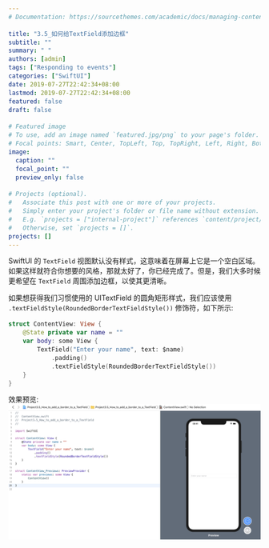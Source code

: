 ```yaml
---
# Documentation: https://sourcethemes.com/academic/docs/managing-content/

title: "3.5_如何给TextField添加边框"
subtitle: ""
summary: " "
authors: [admin]
tags: ["Responding to events"]
categories: ["SwiftUI"]
date: 2019-07-27T22:42:34+08:00
lastmod: 2019-07-27T22:42:34+08:00
featured: false
draft: false

# Featured image
# To use, add an image named `featured.jpg/png` to your page's folder.
# Focal points: Smart, Center, TopLeft, Top, TopRight, Left, Right, BottomLeft, Bottom, BottomRight.
image:
  caption: ""
  focal_point: ""
  preview_only: false

# Projects (optional).
#   Associate this post with one or more of your projects.
#   Simply enter your project's folder or file name without extension.
#   E.g. `projects = ["internal-project"]` references `content/project/deep-learning/index.md`.
#   Otherwise, set `projects = []`.
projects: []
---
```


<!-- more -->
SwiftUI 的 `TextField` 视图默认没有样式，这意味着在屏幕上它是一个空白区域。如果这样就符合你想要的风格，那就太好了，你已经完成了。但是，我们大多时候更希望在 `TextField` 周围添加边框，以使其更清晰。

如果想获得我们习惯使用的 UITextField 的圆角矩形样式，我们应该使用 `.textFieldStyle(RoundedBorderTextFieldStyle())` 修饰符，如下所示:
```swift
struct ContentView: View {
    @State private var name = ""
    var body: some View {
        TextField("Enter your name", text: $name)
            .padding()
            .textFieldStyle(RoundedBorderTextFieldStyle())
    }
}
```
效果预览:
![3.5_textfield_style_rounded_border](img/3.5_textfield_style_rounded_border.png "textFieldStyle is roundedBorder style")

